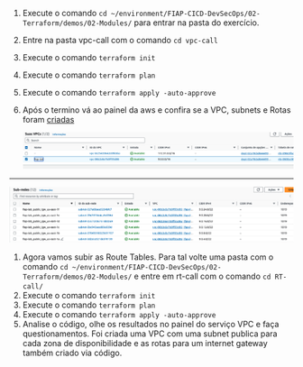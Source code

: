 1. Execute o comando `cd ~/environment/FIAP-CICD-DevSecOps/02-Terraform/demos/02-Modules/` para entrar na pasta do exercício.
2. Entre na pasta vpc-call com o comando `cd vpc-call`
3. Execute o comando `terraform init`
4. Execute o comando `terraform plan`
5. Execute o comando `terraform apply -auto-approve`
6. Após o termino vá ao painel da aws e confira se a VPC, subnets e Rotas foram [criadas](https://us-east-1.console.aws.amazon.com/vpc/home?region=us-east-1#subnets:)

   ![vpc](images/vpccreated.png)
--------------------------------------------------------------------------------------
   ![sub](images/subnetscreated.png)

1. Agora vamos subir as Route Tables. Para tal volte uma pasta com o comando `cd ~/environment/FIAP-CICD-DevSecOps/02-Terraform/demos/02-Modules/` e entre em rt-call com o comando `cd RT-call/`
2. Execute o comando `terraform init`
3.  Execute o comando `terraform plan`
4.  Execute o comando `terraform apply -auto-approve`
5.  Analise o código, olhe os resultados no painel do serviço VPC e faça questionamentos. Foi criada uma VPC com uma subnet publica para cada zona de disponibilidade e as rotas para um internet gateway também criado via código.
